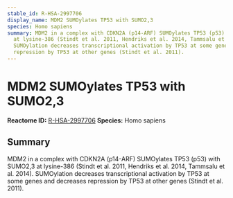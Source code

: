 ```yaml
---
stable_id: R-HSA-2997706
display_name: MDM2 SUMOylates TP53 with SUMO2,3
species: Homo sapiens
summary: MDM2 in a complex with CDKN2A (p14-ARF) SUMOylates TP53 (p53) with SUMO2,3
  at lysine-386 (Stindt et al. 2011, Hendriks et al. 2014, Tammsalu et al. 2014).
  SUMOylation decreases transcriptional activation by TP53 at some genes and decreases
  repression by TP53 at other genes (Stindt et al. 2011).
---
```


# MDM2 SUMOylates TP53 with SUMO2,3
**Reactome ID:** [R-HSA-2997706](https://reactome.org/content/detail/R-HSA-2997706)
**Species:** Homo sapiens

## Summary

MDM2 in a complex with CDKN2A (p14-ARF) SUMOylates TP53 (p53) with SUMO2,3 at lysine-386 (Stindt et al. 2011, Hendriks et al. 2014, Tammsalu et al. 2014). SUMOylation decreases transcriptional activation by TP53 at some genes and decreases repression by TP53 at other genes (Stindt et al. 2011).

